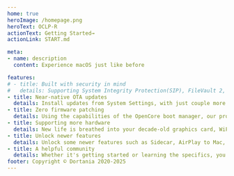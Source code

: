 ```yaml
---
home: true
heroImage: /homepage.png
heroText: OCLP-R
actionText: Getting Started→
actionLink: START.md

meta:
- name: description
  content: Experience macOS just like before

features:
# - title: Built with security in mind
#   details: Supporting System Integrity Protection(SIP), FileVault 2, .im4m Secure Boot and Vaulting. We make an effort to ensure your system is as secure as possible.
- title: Near-native OTA updates
  details: Install updates from System Settings, with just couple more additional steps compared to native.
- title: Zero firmware patching
  details: Using the capabilities of the OpenCore boot manager, our protocol upgrades are done in memory and are never permanent.
- title: Supporting more hardware
  details: New life is breathed into your decade-old graphics card, WiFi, and Bluetooth chipsets. Even your upgraded hardware receives benefits by unlocking exciting features like Hardware Acceleration, AirDrop, Apple Watch Unlock, Sidecar, and much more!
- title: Unlock newer features
  details: Unlock some newer features such as Sidecar, AirPlay to Mac, Night Shift, and Universal Control, even on natively supported models!
- title: A helpful community
  details: Whether it's getting started or learning the specifics, you can always find answers with our amazing community of tinkerers, developers, and dreamers.
footer: Copyright © Dortania 2020-2025
---
```

